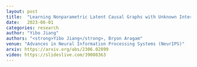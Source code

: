 ```yaml
---
layout: post
title:  "Learning Nonparametric Latent Causal Graphs with Unknown Interventions"
date:   2023-06-01
categories: research
author: "Yibo Jiang"
authors: "<strong>Yibo Jiang</strong>, Bryon Aragam"
venue: "Advances in Neural Information Processing Systems (NeurIPS)"
arxiv: https://arxiv.org/abs/2306.02899
video: https://slideslive.com/39008363
---
```


